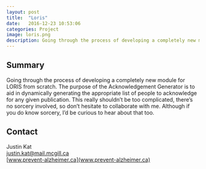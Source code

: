 ```yaml
---
layout: post
title:  "Loris"
date:   2016-12-23 10:53:06
categories: Project
image: loris.png
description: Going through the process of developing a completely new module for LORIS from scratch.
---
```

## Summary

Going through the process of developing a completely new module for LORIS from scratch. The purpose of the Acknowledgement Generator is to aid in dynamically generating the appropriate list of people to acknowledge for any given publication. This really shouldn’t be too complicated, there’s no sorcery involved, so don’t hesitate to collaborate with me. Although if you do know sorcery, I’d be curious to hear about that too.

## Contact  
Justin Kat  
[justin.kat@mail.mcgill.ca](mailto:justin.kat@mail.mcgill.ca)  
[www.prevent-alzheimer.ca](www.prevent-alzheimer.ca)  
